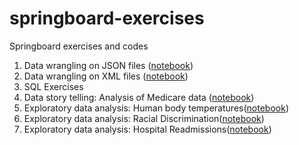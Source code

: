 # springboard-exercises
Springboard exercises and codes

1. Data wrangling on JSON files ([notebook](https://github.com/bhimmetoglu/springboard-exercises/blob/master/data_wrangling_JSON/sliderule_dsi_json_exercise.ipynb))
2. Data wrangling on XML files ([notebook](https://github.com/bhimmetoglu/springboard-exercises/blob/master/data_wrangling_XML/sliderule_dsi_xml_exercise.ipynb))
3. SQL Exercises
4. Data story telling: Analysis of Medicare data ([notebook](https://github.com/bhimmetoglu/springboard-exercises/blob/master/data_story_telling/Medicare%20Data%20Exploration.ipynb))
5. Exploratory data analysis: Human body temperatures([notebook](https://github.com/bhimmetoglu/springboard-exercises/blob/master/exploratory_data_analysis/human_temp/sliderule_dsi_inferential_statistics_exercise_1.ipynb))
6. Exploratory data analysis: Racial Discrimination([notebook](https://github.com/bhimmetoglu/springboard-exercises/blob/master/exploratory_data_analysis/racial_disc/sliderule_dsi_inferential_statistics_exercise_2.ipynb))
7. Exploratory data analysis: Hospital Readmissions([notebook](https://github.com/bhimmetoglu/springboard-exercises/blob/master/exploratory_data_analysis/hospital_readmit/sliderule_dsi_inferential_statistics_exercise_3.ipynb))
